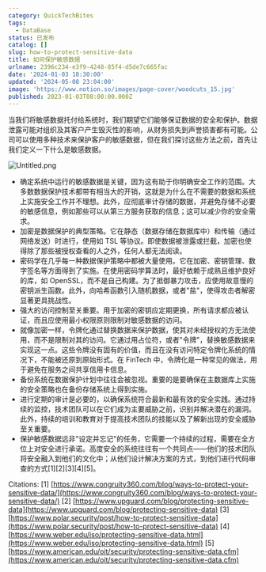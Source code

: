 ```yaml
---
category: QuickTechBites
tags:
  - DataBase
status: 已发布
catalog: []
slug: how-to-protect-sensitive-data
title: 如何保护敏感数据
urlname: 2396c234-e3f9-4248-85f4-d5de7c665fac
date: '2024-01-03 18:30:00'
updated: '2024-05-08 23:04:00'
image: 'https://www.notion.so/images/page-cover/woodcuts_15.jpg'
published: 2023-01-03T08:00:00.000Z
---
```


当我们将敏感数据托付给系统时，我们期望它们能够保证数据的安全和保护。数据泄露可能对组织及其客户产生毁灭性的影响，从财务损失到声誉损害都有可能。公司可以使用多种技术来保护客户的敏感数据，但在我们探讨这些方法之前，首先让我们定义一下什么是敏感数据。


![Untitled.png](https://prod-files-secure.s3.us-west-2.amazonaws.com/5d24fe63-e567-4804-86f9-9fdc62e13082/aa7e6578-50d6-4f37-a4e4-28071bd0fba3/Untitled.png?X-Amz-Algorithm=AWS4-HMAC-SHA256&X-Amz-Content-Sha256=UNSIGNED-PAYLOAD&X-Amz-Credential=ASIAZI2LB466WTG5CFZV%2F20250313%2Fus-west-2%2Fs3%2Faws4_request&X-Amz-Date=20250313T053840Z&X-Amz-Expires=3600&X-Amz-Security-Token=IQoJb3JpZ2luX2VjEIX%2F%2F%2F%2F%2F%2F%2F%2F%2F%2FwEaCXVzLXdlc3QtMiJGMEQCIHq2IZx%2BPqjWLhSiHS2zlBHFTG%2Bxe8lGLrD%2FUErQtw%2BNAiAg%2BSiUR4GCH6JYpAyzZ3ZsBFCEH5A4os8CfGYG2xppMSqIBAjN%2F%2F%2F%2F%2F%2F%2F%2F%2F%2F8BEAAaDDYzNzQyMzE4MzgwNSIMjOL19IwVWXX8WUcYKtwDcE5Ze3p%2F8LZRJabmkwQQ6aWka1%2BQbgk0eV4TiXN3TSkhXxdnwsn4%2Fr%2FtCn7Q%2BXecuprWA18FZzLWPBaegWRq9CJs46Q9D9s4WCgK6uM5Xfh9BcuUL8m%2FYqtlgpET%2Fl5B8avlElw6kELu3mgFNmdOW4OtCWaLRaUbagokPAnegi7yOxkG9uw5sZkMjLK5a1sAalDO81WoEL6RXbXGR676njH%2BA%2FXhp7HfmwSHnjC7vcdpF0f8oACDcFXkfIEk0fpadyNBIVi7ju4xTFR7OQ6OvcBeLW9wOgWLLeBSKuqHxLT%2FL9HQkaLH6hrp84WGgKpdMCgze9M9Bow5hU6Hg%2FtxYFa7ZL7%2BsuG2azpZXjKgiIDh%2Ba1t3RxtFYaEMcOERM21cINlHwyJ6B0%2BTiVK0u%2FG%2FrArm4myfijBu1nHcp8JDBjg584NyaO8vlGl5fLnr3nW16EAngHfSCQ0BGdNLbnn5b3xm5GV8PL%2FSuaEMGaQqgjEM3tcKyRnmjOBWkiZ20i0unzzXYQVOjuevj3nDH56PwzHeism3AegoEzWNlGGZtDTZSe%2B2kVOAYd8ekqXFkxGXeDIrMIygEvt7QhPVEVyiftN38qVqqxPRoxR3i17uw6iO24gL3I6Mi3lzlgw4rrJvgY6pgE%2B2Bd%2Bu5ImdVgrd1enwDxDYKNEZNuv8HPD%2FhjFSpcsDnApZ6NBLgnp%2FDuhF%2FVu3fMQAlD%2FukFdNtEVPLkV%2BdgXXrSyd%2B4qgTFc4jjxXVf8EaVbYewg8hfXqeae274fUSQbt4rjEDXmrHqDG5d0KvNhfebId%2Fik5xrwViQ3mW7boe1eQ20pjEiRt5JAs24d0oJRwJ%2BN62ZMgH%2FvG7AF0f%2FWkSV%2BY1gt&X-Amz-Signature=3220421214076ad3527585a951fab64f4cd174b5985809f7a7bf0e147cbdad34&X-Amz-SignedHeaders=host&x-id=GetObject)

- 确定系统中运行的敏感数据是关键，因为这有助于你明确安全工作的范围。大多数数据保护技术都带有相当大的开销，这就是为什么在不需要的数据和系统上实施安全工作并不理想。此外，应彻底审计存储的数据，并避免存储不必要的敏感信息，例如那些可以从第三方服务获取的信息；这可以减少你的安全需求。
- 加密是数据保护的典型策略。它在静态（数据存储在数据库中）和传输（通过网络发送）时进行，使用如 TSL 等协议。即使数据被泄露或拦截，加密也使得除了那些被授权查看的人之外，任何人都无法阅读。
- 密码学在几乎每一种数据保护策略中都被大量使用。它在加密、密钥管理、数字签名等方面得到了实施。在使用密码学算法时，最好依赖于成熟且维护良好的库，如 OpenSSL，而不是自己构建。为了抵御暴力攻击，应使用故意慢的密钥派生函数。此外，向哈希函数引入随机数据，或者"盐"，使得攻击者解密显著更具挑战性。
- 强大的访问控制至关重要。用于加密的密钥应定期更换，所有请求都应被认证，而且应使用最小权限原则限制对敏感数据的访问。
- 就像加密一样，令牌化通过替换数据来保护数据，使其对未经授权的方无法使用，而不是限制对其的访问。它通过用占位符，或者"令牌"，替换敏感数据来实现这一点。这些令牌没有固有的价值，而且在没有访问特定令牌化系统的情况下，不能被还原到原始形式。在 FinTech 中，令牌化是一种常见的做法，用于避免在服务之间共享信用卡信息。
- 备份系统在数据保护计划中往往会被忽视。重要的是要确保在主数据库上实施的安全策略也在备份存储系统上得到实施。
- 进行定期的审计是必要的，以确保系统符合最新和最有效的安全实践。通过持续的监控，技术团队可以在它们成为主要威胁之前，识别并解决潜在的漏洞。此外，持续的培训和教育对于提高技术团队的技能以及了解新出现的安全威胁至关重要。
- 保护敏感数据远非"设定并忘记"的任务，它需要一个持续的过程，需要在全方位上对安全进行承诺。高度安全的系统往往有一个共同点——他们的技术团队将安全融入到他们的文化中；从他们设计解决方案的方式，到他们进行代码审查的方式[1][2][3][4][5]。

Citations:
[1] [https://www.congruity360.com/blog/ways-to-protect-your-sensitive-data/](https://www.congruity360.com/blog/ways-to-protect-your-sensitive-data/)
[2] [https://www.upguard.com/blog/protecting-sensitive-data](https://www.upguard.com/blog/protecting-sensitive-data)
[3] [https://www.polar.security/post/how-to-protect-sensitive-data](https://www.polar.security/post/how-to-protect-sensitive-data)
[4] [https://www.weber.edu/iso/protecting-sensitive-data.html](https://www.weber.edu/iso/protecting-sensitive-data.html)
[5] [https://www.american.edu/oit/security/protecting-sensitive-data.cfm](https://www.american.edu/oit/security/protecting-sensitive-data.cfm)

